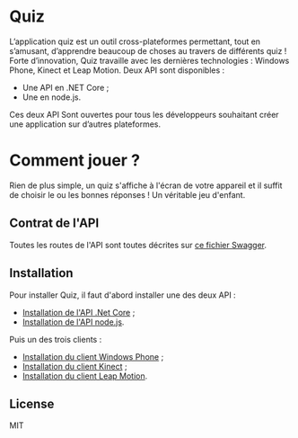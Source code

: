 # Quiz

L’application quiz est un outil cross-plateformes permettant, tout en s’amusant, d’apprendre beaucoup de choses au travers de différents quiz ! 
Forte d’innovation, Quiz travaille avec les dernières technologies : Windows Phone, Kinect et Leap Motion. 
Deux API sont disponibles : 
- Une API en .NET Core ;
- Une en node.js.

Ces deux API Sont ouvertes pour tous les développeurs souhaitant créer une application sur d’autres plateformes. 

# Comment jouer ?
Rien de plus simple, un quiz s'affiche à l'écran de votre appareil et il suffit de choisir le ou les bonnes réponses ! Un véritable jeu d'enfant.

## Contrat de l'API
Toutes les routes de l'API sont toutes décrites sur [ce fichier Swagger].

## Installation
Pour installer Quiz, il faut d'abord installer une des deux API :
- [Installation de l'API .Net Core] ;
- [Installation de l'API node.js].

Puis un des trois clients : 
- [Installation du client Windows Phone] ;
- [Installation du client Kinect] ;
- [Installation du client Leap Motion].


License
----

MIT

   [ce fichier Swagger]: <http://petstore.swagger.io/?url=https://github.com/FlorianTDK/quiz/blob/master/swagger.json/>
   [Installation de l'API .Net Core]: <https://github.com/FlorianTDK/quiz/blob/master/api-core.net/install.md/>
   [Installation de l'API node.js]: <https://github.com/FlorianTDK/quiz/blob/master/api-node.js/install.md/>
   [Installation du client Windows Phone]: <https://github.com/FlorianTDK/quiz/blob/master/api-core.net/install.md/>
   [Installation du client Kinect]: <https://github.com/FlorianTDK/quiz/blob/master/api-core.net/install.md/>
   [Installation du client Leap Motion]: <https://github.com/FlorianTDK/quiz/blob/master/api-core.net/install.md/>